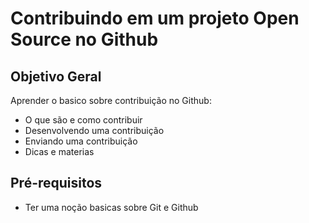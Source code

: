 # Contribuindo em um projeto Open Source no Github
## Objetivo Geral
Aprender o basico sobre contribuição no Github:
* O que são e como contribuir
* Desenvolvendo uma contribuição
* Enviando uma contribuição 
* Dicas e materias

## Pré-requisitos
* Ter uma noção basicas sobre Git e Github